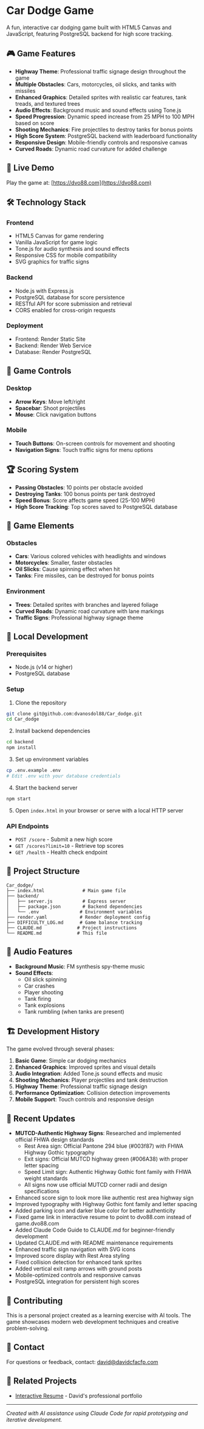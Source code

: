 # Car Dodge Game

A fun, interactive car dodging game built with HTML5 Canvas and JavaScript, featuring PostgreSQL backend for high score tracking.

## 🎮 Game Features

- **Highway Theme**: Professional traffic signage design throughout the game
- **Multiple Obstacles**: Cars, motorcycles, oil slicks, and tanks with missiles
- **Enhanced Graphics**: Detailed sprites with realistic car features, tank treads, and textured trees
- **Audio Effects**: Background music and sound effects using Tone.js
- **Speed Progression**: Dynamic speed increase from 25 MPH to 100 MPH based on score
- **Shooting Mechanics**: Fire projectiles to destroy tanks for bonus points
- **High Score System**: PostgreSQL backend with leaderboard functionality
- **Responsive Design**: Mobile-friendly controls and responsive canvas
- **Curved Roads**: Dynamic road curvature for added challenge

## 🚀 Live Demo

Play the game at: [https://dvo88.com](https://dvo88.com)

## 🛠 Technology Stack

### Frontend
- HTML5 Canvas for game rendering
- Vanilla JavaScript for game logic
- Tone.js for audio synthesis and sound effects
- Responsive CSS for mobile compatibility
- SVG graphics for traffic signs

### Backend
- Node.js with Express.js
- PostgreSQL database for score persistence
- RESTful API for score submission and retrieval
- CORS enabled for cross-origin requests

### Deployment
- Frontend: Render Static Site
- Backend: Render Web Service
- Database: Render PostgreSQL

## 🎯 Game Controls

### Desktop
- **Arrow Keys**: Move left/right
- **Spacebar**: Shoot projectiles
- **Mouse**: Click navigation buttons

### Mobile
- **Touch Buttons**: On-screen controls for movement and shooting
- **Navigation Signs**: Touch traffic signs for menu options

## 🏆 Scoring System

- **Passing Obstacles**: 10 points per obstacle avoided
- **Destroying Tanks**: 100 bonus points per tank destroyed
- **Speed Bonus**: Score affects game speed (25-100 MPH)
- **High Score Tracking**: Top scores saved to PostgreSQL database

## 🎨 Game Elements

### Obstacles
- **Cars**: Various colored vehicles with headlights and windows
- **Motorcycles**: Smaller, faster obstacles
- **Oil Slicks**: Cause spinning effect when hit
- **Tanks**: Fire missiles, can be destroyed for bonus points

### Environment
- **Trees**: Detailed sprites with branches and layered foliage
- **Curved Roads**: Dynamic road curvature with lane markings
- **Traffic Signs**: Professional highway signage theme

## 🔧 Local Development

### Prerequisites
- Node.js (v14 or higher)
- PostgreSQL database

### Setup
1. Clone the repository
```bash
git clone git@github.com:dvanosdol88/Car_dodge.git
cd Car_dodge
```

2. Install backend dependencies
```bash
cd backend
npm install
```

3. Set up environment variables
```bash
cp .env.example .env
# Edit .env with your database credentials
```

4. Start the backend server
```bash
npm start
```

5. Open `index.html` in your browser or serve with a local HTTP server

### API Endpoints

- `POST /score` - Submit a new high score
- `GET /scores?limit=10` - Retrieve top scores
- `GET /health` - Health check endpoint

## 📁 Project Structure

```
Car_dodge/
├── index.html              # Main game file
├── backend/
│   ├── server.js           # Express server
│   ├── package.json        # Backend dependencies
│   └── .env               # Environment variables
├── render.yaml            # Render deployment config
├── DIFFICULTY_LOG.md      # Game balance tracking
├── CLAUDE.md             # Project instructions
└── README.md             # This file
```

## 🎵 Audio Features

- **Background Music**: FM synthesis spy-theme music
- **Sound Effects**: 
  - Oil slick spinning
  - Car crashes
  - Player shooting
  - Tank firing
  - Tank explosions
  - Tank rumbling (when tanks are present)

## 🏗 Development History

The game evolved through several phases:
1. **Basic Game**: Simple car dodging mechanics
2. **Enhanced Graphics**: Improved sprites and visual details
3. **Audio Integration**: Added Tone.js sound effects and music
4. **Shooting Mechanics**: Player projectiles and tank destruction
5. **Highway Theme**: Professional traffic signage design
6. **Performance Optimization**: Collision detection improvements
7. **Mobile Support**: Touch controls and responsive design

## 🔄 Recent Updates

- **MUTCD-Authentic Highway Signs**: Researched and implemented official FHWA design standards
  - Rest Area sign: Official Pantone 294 blue (#003f87) with FHWA Highway Gothic typography
  - Exit signs: Official MUTCD highway green (#006A38) with proper letter spacing
  - Speed Limit sign: Authentic Highway Gothic font family with FHWA weight standards
  - All signs now use official MUTCD corner radii and design specifications
- Enhanced score sign to look more like authentic rest area highway sign
- Improved typography with Highway Gothic font family and letter spacing
- Added parking icon and darker blue color for better authenticity
- Fixed game link in interactive resume to point to dvo88.com instead of game.dvo88.com
- Added Claude Code Guide to CLAUDE.md for beginner-friendly development
- Updated CLAUDE.md with README maintenance requirements
- Enhanced traffic sign navigation with SVG icons
- Improved score display with Rest Area styling
- Fixed collision detection for enhanced tank sprites
- Added vertical exit ramp arrows with ground posts
- Mobile-optimized controls and responsive canvas
- PostgreSQL integration for persistent high scores

## 🤝 Contributing

This is a personal project created as a learning exercise with AI tools. The game showcases modern web development techniques and creative problem-solving.

## 📧 Contact

For questions or feedback, contact: david@davidcfacfp.com

## 🔗 Related Projects

- [Interactive Resume](https://github.com/dvanosdol88/interactive_resume) - David's professional portfolio

---

*Created with AI assistance using Claude Code for rapid prototyping and iterative development.*
